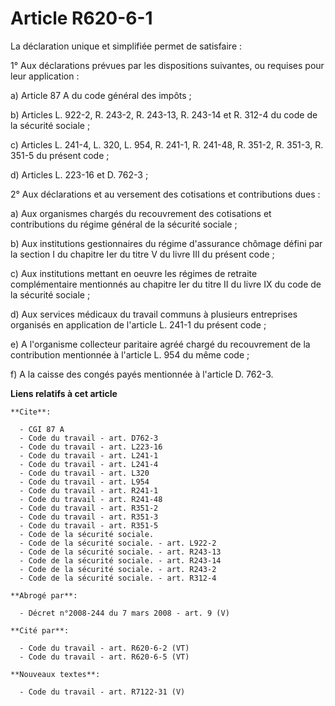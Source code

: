 # Article R620-6-1

La déclaration unique et simplifiée permet de satisfaire :

1° Aux déclarations prévues par les dispositions suivantes, ou requises pour leur application :

a) Article 87 A du code général des impôts ;

b) Articles L. 922-2, R. 243-2, R. 243-13, R. 243-14 et R. 312-4 du code de la sécurité sociale ;

c) Articles L. 241-4, L. 320, L. 954, R. 241-1, R. 241-48, R. 351-2, R. 351-3, R. 351-5 du présent code ;

d) Articles L. 223-16 et D. 762-3 ;

2° Aux déclarations et au versement des cotisations et contributions dues :

a) Aux organismes chargés du recouvrement des cotisations et contributions du régime général de la sécurité sociale ;

b) Aux institutions gestionnaires du régime d'assurance chômage défini par la section I du chapitre Ier du titre V du livre
III du présent code ;

c) Aux institutions mettant en oeuvre les régimes de retraite complémentaire mentionnés au chapitre Ier du titre II du livre
IX du code de la sécurité sociale ;

d) Aux services médicaux du travail communs à plusieurs entreprises organisés en application de l'article L. 241-1 du présent
code ;

e) A l'organisme collecteur paritaire agréé chargé du recouvrement de la contribution mentionnée à l'article L. 954 du même
code ;

f) A la caisse des congés payés mentionnée à l'article D. 762-3.

**Liens relatifs à cet article**

	**Cite**:

	  - CGI 87 A
	  - Code du travail - art. D762-3
	  - Code du travail - art. L223-16
	  - Code du travail - art. L241-1
	  - Code du travail - art. L241-4
	  - Code du travail - art. L320
	  - Code du travail - art. L954
	  - Code du travail - art. R241-1
	  - Code du travail - art. R241-48
	  - Code du travail - art. R351-2
	  - Code du travail - art. R351-3
	  - Code du travail - art. R351-5
	  - Code de la sécurité sociale.
	  - Code de la sécurité sociale. - art. L922-2
	  - Code de la sécurité sociale. - art. R243-13
	  - Code de la sécurité sociale. - art. R243-14
	  - Code de la sécurité sociale. - art. R243-2
	  - Code de la sécurité sociale. - art. R312-4

	**Abrogé par**:

	  - Décret n°2008-244 du 7 mars 2008 - art. 9 (V)

	**Cité par**:

	  - Code du travail - art. R620-6-2 (VT)
	  - Code du travail - art. R620-6-5 (VT)

	**Nouveaux textes**:

	  - Code du travail - art. R7122-31 (V)
